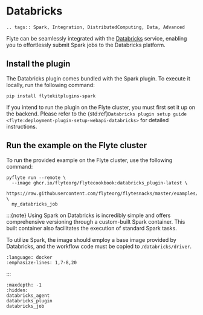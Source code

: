 # Databricks

```{eval-rst}
.. tags:: Spark, Integration, DistributedComputing, Data, Advanced
```

Flyte can be seamlessly integrated with the [Databricks](https://www.databricks.com/) service,
enabling you to effortlessly submit Spark jobs to the Databricks platform.

## Install the plugin

The Databricks plugin comes bundled with the Spark plugin.
To execute it locally, run the following command:

```
pip install flytekitplugins-spark
```

If you intend to run the plugin on the Flyte cluster, you must first set it up on the backend.
Please refer to the
{std:ref}`Databricks plugin setup guide <flyte:deployment-plugin-setup-webapi-databricks>`
for detailed instructions.

## Run the example on the Flyte cluster

To run the provided example on the Flyte cluster, use the following command:

```
pyflyte run --remote \
  --image ghcr.io/flyteorg/flytecookbook:databricks_plugin-latest \
  https://raw.githubusercontent.com/flyteorg/flytesnacks/master/examples/databricks_integration/databricks_integration/databricks_job.py \
  my_databricks_job
```

:::{note}
Using Spark on Databricks is incredibly simple and offers comprehensive versioning through a
custom-built Spark container. This built container also facilitates the execution of standard Spark tasks.

To utilize Spark, the image should employ a base image provided by Databricks,
and the workflow code must be copied to `/databricks/driver`.

```{literalinclude} ../../../examples/databricks_integration/Dockerfile
:language: docker
:emphasize-lines: 1,7-8,20
```

:::

```{toctree}
:maxdepth: -1
:hidden:
databricks_agent
databricks_plugin
databricks_job
```